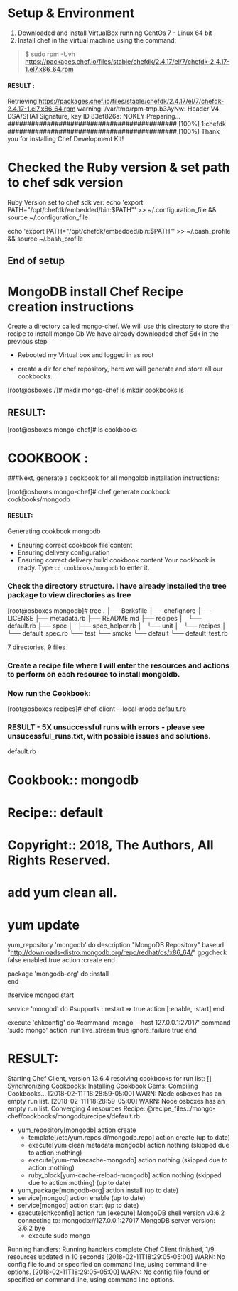 #  Setup & Environment 


1) Downloaded and install VirtualBox running CentOs 7 - Linux 64 bit
2) Install chef in the virtual machine using the command: 
> $ sudo rpm -Uvh https://packages.chef.io/files/stable/chefdk/2.4.17/el/7/chefdk-2.4.17-1.el7.x86_64.rpm

#### RESULT :
Retrieving https://packages.chef.io/files/stable/chefdk/2.4.17/el/7/chefdk-2.4.17-1.el7.x86_64.rpm
warning: /var/tmp/rpm-tmp.b3AyNw: Header V4 DSA/SHA1 Signature, key ID 83ef826a: NOKEY
Preparing...                ########################################### [100%]
   1:chefdk                 ########################################### [100%]
Thank you for installing Chef Development Kit!


# Checked the Ruby version & set path to chef sdk version ############
Ruby Version set to chef sdk ver:
echo 'export PATH="/opt/chefdk/embedded/bin:$PATH"' >> ~/.configuration_file && source ~/.configuration_file

 echo 'export PATH="/opt/chefdk/embedded/bin:$PATH"' >> ~/.bash_profile && source ~/.bash_profile


## End of setup

# MongoDB install Chef Recipe creation instructions 

Create a directory called mongo-chef.  We will use this directory to store the recipe to install mongo Db
We have already downloaded chef Sdk in the previous step 

- Rebooted my Virtual box and logged in as root

 - create a dir for chef repository, here we will generate and store all our cookbooks.

[root@osboxes /]# mkdir mongo-chef
ls
mkdir cookbooks
ls

 ## RESULT:
[root@osboxes mongo-chef]# ls
cookbooks

# COOKBOOK :
###Next, generate a cookbook for all mongoldb installation instructions:

[root@osboxes mongo-chef]# chef generate cookbook cookbooks/mongodb

#### RESULT:

Generating cookbook mongodb
- Ensuring correct cookbook file content
- Ensuring delivery configuration
- Ensuring correct delivery build cookbook content
Your cookbook is ready. Type `cd cookbooks/mongodb` to enter it.

### Check the directory structure. I have already installed the tree package to view directories as tree 

[root@osboxes mongodb]# tree
.
├── Berksfile
├── chefignore
├── LICENSE
├── metadata.rb
├── README.md
├── recipes
│   └── default.rb
├── spec
│   ├── spec_helper.rb
│   └── unit
│       └── recipes
│           └── default_spec.rb
└── test
    └── smoke
        └── default
            └── default_test.rb

7 directories, 9 files

### Create a recipe file where I will enter the resources and actions to perform on each resource to install mongoldb. 

### Now run the Cookbook:
[root@osboxes recipes]# chef-client --local-mode default.rb 

### RESULT - 5X unsuccessful runs with errors - please see unsucessful_runs.txt, with possible issues and solutions.

default.rb
##
# Cookbook:: mongodb
# Recipe:: default
#
# Copyright:: 2018, The Authors, All Rights Reserved.

# add yum clean all.
# yum update 


yum_repository 'mongodb' do
	description "MongoDB Repository"
	baseurl "http://downloads-distro.mongodb.org/repo/redhat/os/x86_64/"
	gpgcheck false
	enabled true
	action :create
end

package 'mongodb-org' do
	:install  
end


#service mongod start

service 'mongod' do
	#supports : restart  => true
	action [:enable, :start]
end	


execute 'chkconfig' do
	#command 'mongo --host 127.0.0.1:27017'
	command 'sudo mongo' 
	action :run
	live_stream true
ignore_failure true
end

# RESULT:

Starting Chef Client, version 13.6.4
resolving cookbooks for run list: []
Synchronizing Cookbooks:
Installing Cookbook Gems:
Compiling Cookbooks...
[2018-02-11T18:28:59-05:00] WARN: Node osboxes has an empty run list.
[2018-02-11T18:28:59-05:00] WARN: Node osboxes has an empty run list.
Converging 4 resources
Recipe: @recipe_files::/mongo-chef/cookbooks/mongodb/recipes/default.rb
  * yum_repository[mongodb] action create
    * template[/etc/yum.repos.d/mongodb.repo] action create (up to date)
    * execute[yum clean metadata mongodb] action nothing (skipped due to action :nothing)
    * execute[yum-makecache-mongodb] action nothing (skipped due to action :nothing)
    * ruby_block[yum-cache-reload-mongodb] action nothing (skipped due to action :nothing)
     (up to date)
  * yum_package[mongodb-org] action install (up to date)
  * service[mongod] action enable (up to date)
  * service[mongod] action start (up to date)
  * execute[chkconfig] action run
    [execute] MongoDB shell version v3.6.2
              connecting to: mongodb://127.0.0.1:27017
              MongoDB server version: 3.6.2
              bye
    - execute sudo mongo

Running handlers:
Running handlers complete
Chef Client finished, 1/9 resources updated in 10 seconds
[2018-02-11T18:29:05-05:00] WARN: No config file found or specified on command line, using command line options.
[2018-02-11T18:29:05-05:00] WARN: No config file found or specified on command line, using command line options.






